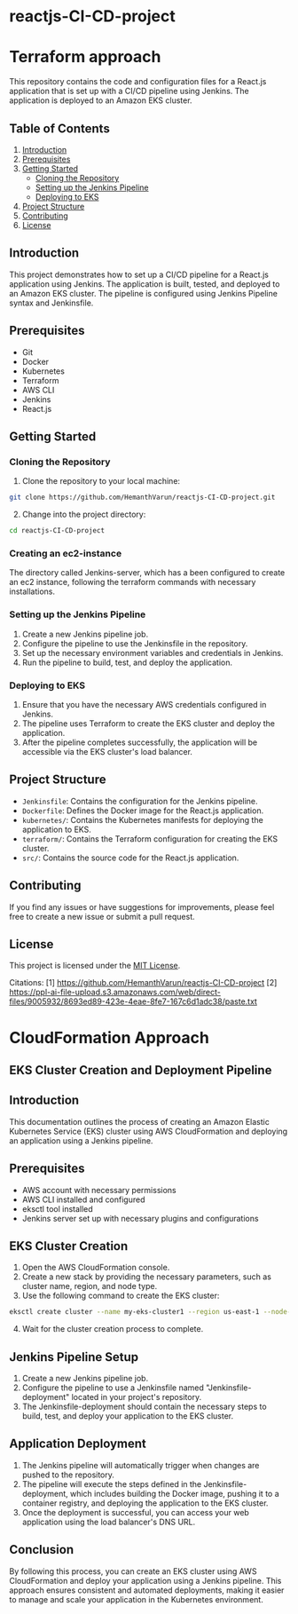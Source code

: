 # reactjs-CI-CD-project
# Terraform approach
This repository contains the code and configuration files for a React.js application that is set up with a CI/CD pipeline using Jenkins. The application is deployed to an Amazon EKS cluster.

## Table of Contents
1. [Introduction](#introduction)
2. [Prerequisites](#prerequisites)
3. [Getting Started](#getting-started)
   - [Cloning the Repository](#cloning-the-repository)
   - [Setting up the Jenkins Pipeline](#setting-up-the-jenkins-pipeline)
   - [Deploying to EKS](#deploying-to-eks)
4. [Project Structure](#project-structure)
5. [Contributing](#contributing)
6. [License](#license)

## Introduction
This project demonstrates how to set up a CI/CD pipeline for a React.js application using Jenkins. The application is built, tested, and deployed to an Amazon EKS cluster. The pipeline is configured using Jenkins Pipeline syntax and Jenkinsfile.

## Prerequisites
- Git
- Docker
- Kubernetes
- Terraform
- AWS CLI
- Jenkins
- React.js

## Getting Started

### Cloning the Repository
1. Clone the repository to your local machine:
```bash
git clone https://github.com/HemanthVarun/reactjs-CI-CD-project.git
```

2. Change into the project directory:
```bash
cd reactjs-CI-CD-project
```
### Creating an ec2-instance
The directory called Jenkins-server, which has a been configured to create an ec2 instance, following the terraform commands with necessary installations.

### Setting up the Jenkins Pipeline
1. Create a new Jenkins pipeline job.
2. Configure the pipeline to use the Jenkinsfile in the repository.
3. Set up the necessary environment variables and credentials in Jenkins.
4. Run the pipeline to build, test, and deploy the application.

### Deploying to EKS
1. Ensure that you have the necessary AWS credentials configured in Jenkins.
2. The pipeline uses Terraform to create the EKS cluster and deploy the application.
3. After the pipeline completes successfully, the application will be accessible via the EKS cluster's load balancer.

## Project Structure
- `Jenkinsfile`: Contains the configuration for the Jenkins pipeline.
- `Dockerfile`: Defines the Docker image for the React.js application.
- `kubernetes/`: Contains the Kubernetes manifests for deploying the application to EKS.
- `terraform/`: Contains the Terraform configuration for creating the EKS cluster.
- `src/`: Contains the source code for the React.js application.

## Contributing
If you find any issues or have suggestions for improvements, please feel free to create a new issue or submit a pull request.

## License
This project is licensed under the [MIT License](LICENSE).

Citations:
[1] https://github.com/HemanthVarun/reactjs-CI-CD-project
[2] https://ppl-ai-file-upload.s3.amazonaws.com/web/direct-files/9005932/8693ed89-423e-4eae-8fe7-167c6d1adc38/paste.txt






# CloudFormation Approach 
## EKS Cluster Creation and Deployment Pipeline

## Introduction
This documentation outlines the process of creating an Amazon Elastic Kubernetes Service (EKS) cluster using AWS CloudFormation and deploying an application using a Jenkins pipeline.

## Prerequisites
- AWS account with necessary permissions
- AWS CLI installed and configured
- eksctl tool installed
- Jenkins server set up with necessary plugins and configurations


## EKS Cluster Creation
1. Open the AWS CloudFormation console.
2. Create a new stack by providing the necessary parameters, such as cluster name, region, and node type.
3. Use the following command to create the EKS cluster:

```bash
eksctl create cluster --name my-eks-cluster1 --region us-east-1 --node-type t2.small
```

4. Wait for the cluster creation process to complete.

## Jenkins Pipeline Setup
1. Create a new Jenkins pipeline job.
2. Configure the pipeline to use a Jenkinsfile named "Jenkinsfile-deployment" located in your project's repository.
3. The Jenkinsfile-deployment should contain the necessary steps to build, test, and deploy your application to the EKS cluster.

## Application Deployment
1. The Jenkins pipeline will automatically trigger when changes are pushed to the repository.
2. The pipeline will execute the steps defined in the Jenkinsfile-deployment, which includes building the Docker image, pushing it to a container registry, and deploying the application to the EKS cluster.
3. Once the deployment is successful, you can access your web application using the load balancer's DNS URL.

## Conclusion
By following this process, you can create an EKS cluster using AWS CloudFormation and deploy your application using a Jenkins pipeline. This approach ensures consistent and automated deployments, making it easier to manage and scale your application in the Kubernetes environment.
